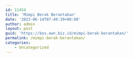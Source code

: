 ```yaml
---
id: 11454
title: 'Mimpi Berak Berantakan'
date: '2023-06-14T07:40:39+00:00'
author: admin
layout: post
guid: 'https://bos.awn.biz.id/mimpi-berak-berantakan/'
permalink: /mimpi-berak-berantakan/
categories:
    - Uncategorized
---
```



